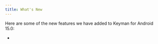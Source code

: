 ```yaml
---
title: What's New
---
```


Here are some of the new features we have added to Keyman for Android 15.0:

* 
